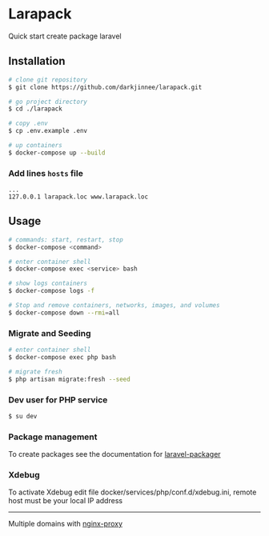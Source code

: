 # Larapack
Quick start create package laravel

## Installation
```bash
# clone git repository
$ git clone https://github.com/darkjinnee/larapack.git

# go project directory
$ cd ./larapack

# copy .env
$ cp .env.example .env

# up containers
$ docker-compose up --build
```

### Add lines `hosts` file
```text
...
127.0.0.1 larapack.loc www.larapack.loc
```

## Usage
```bash
# commands: start, restart, stop
$ docker-compose <command>

# enter container shell
$ docker-compose exec <service> bash

# show logs containers
$ docker-compose logs -f

# Stop and remove containers, networks, images, and volumes
$ docker-compose down --rmi=all
```

### Migrate and Seeding
```bash
# enter container shell
$ docker-compose exec php bash

# migrate fresh
$ php artisan migrate:fresh --seed
```

### Dev user for PHP service
```bash
$ su dev
```

### Package management
To create packages see the documentation for [laravel-packager](https://github.com/Jeroen-G/laravel-packager)

### Xdebug
To activate Xdebug edit file docker/services/php/conf.d/xdebug.ini, remote host must be your local IP address
***
Multiple domains with [nginx-proxy](https://github.com/nginx-proxy/nginx-proxy "nginx-proxy")
